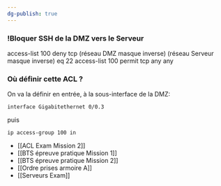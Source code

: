 ```yaml
---
dg-publish: true
---
```


### !Bloquer SSH de la DMZ vers le Serveur

access-list 100 deny tcp  (réseau DMZ masque inverse)  (réseau Serveur masque inverse) eq 22
access-list 100 permit tcp any any 


### Où définir cette ACL ?

On va la définir en entrée, à la sous-interface de la DMZ:

```
interface Gigabitethernet 0/0.3
```

puis


```
ip access-group 100 in
```

- [[ACL Exam Mission 2]]
- [[BTS épreuve pratique Mission 1]]
- [[BTS épreuve pratique Mission 2]]
- [[Ordre prises armoire A]]
- [[Serveurs Exam]]
